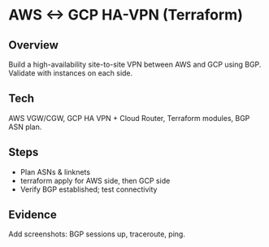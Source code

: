 # AWS <-> GCP HA-VPN (Terraform)

## Overview
Build a high-availability site-to-site VPN between AWS and GCP using BGP. Validate with instances on each side.

## Tech
AWS VGW/CGW, GCP HA VPN + Cloud Router, Terraform modules, BGP ASN plan.

## Steps
- Plan ASNs & linknets
- terraform apply for AWS side, then GCP side
- Verify BGP established; test connectivity

## Evidence
Add screenshots: BGP sessions up, traceroute, ping.